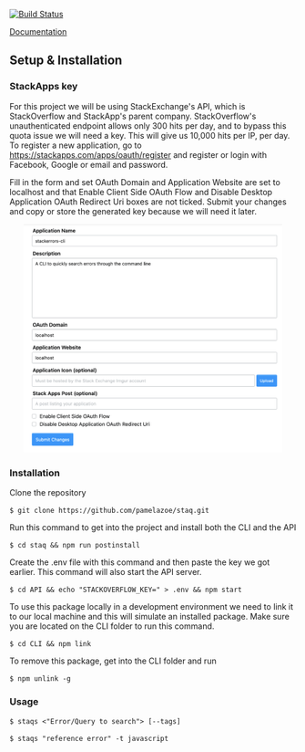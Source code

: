 [![Build Status](https://travis-ci.com/pamelazoe/staq.svg?branch=develop)](https://travis-ci.com/pamelazoe/staq)

[Documentation](https://staq-docs-pamelazoe.vercel.app)

## Setup & Installation

### StackApps key

For this project we will be using StackExchange's API, which is StackOverflow and StackApp's parent company.
StackOverflow's unauthenticated endpoint allows only 300 hits per day, and to bypass this quota issue we will need a key.
This will give us 10,000 hits per IP, per day.
To register a new application, go to https://stackapps.com/apps/oauth/register and register or login with Facebook, Google or email and password.

Fill in the form and set OAuth Domain and Application Website are set to localhost and that Enable Client Side OAuth Flow and Disable Desktop Application OAuth Redirect Uri boxes are not ticked.
Submit your changes and copy or store the generated key because we will need it later.

<div style="text-align: center;">
<img src="./docs/assets/form.png" height="400">
</div>

### Installation

Clone the repository

```terminal
$ git clone https://github.com/pamelazoe/staq.git
```

Run this command to get into the project and install both the CLI and the API

```terminal
$ cd staq && npm run postinstall
```

Create the .env file with this command and then paste the key we got earlier.
This command will also start the API server.

```terminal
$ cd API && echo "STACKOVERFLOW_KEY=" > .env && npm start
```

To use this package locally in a development environment we need to link it to our local machine and this will simulate an installed package.
Make sure you are located on the CLI folder to run this command.

```terminal
$ cd CLI && npm link
```

To remove this package, get into the CLI folder and run

```terminal
$ npm unlink -g
```

### Usage

```terminal
$ staqs <"Error/Query to search"> [--tags]
```

```terminal
$ staqs "reference error" -t javascript
```
